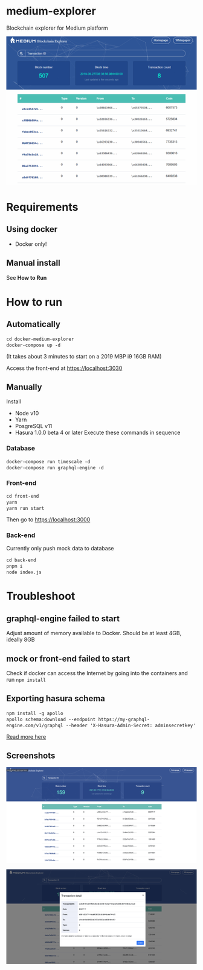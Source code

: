 # medium-explorer
Blockchain explorer for Medium platform

[![Preview](docs/demo.gif)](docs/demo.gif)

# Requirements

## Using docker
- Docker only!

## Manual install
See **How to Run**

# How to run
## Automatically

```
cd docker-medium-explorer
docker-compose up -d
```

(It takes about 3 minutes to start on a 2019 MBP i9 16GB RAM)

Access the front-end at [https://localhost:3030](https://localhost:3030)

## Manually
Install
- Node v10
- Yarn
- PosgreSQL v11
- Hasura 1.0.0 beta 4 or later
Execute these commands in sequence

### Database
```
docker-compose run timescale -d
docker-compose run graphql-engine -d
```

### Front-end

```
cd front-end
yarn
yarn run start
```

Then go to [https://localhost:3000](https://localhost:3000)

### Back-end
Currently only push mock data to database

```
cd back-end
pnpm i
node index.js
```

# Troubleshoot

## graphql-engine failed to start
Adjust amount of memory available to Docker. Should be at least 4GB, ideally 8GB

## mock or front-end failed to start
Check if docker can access the Internet by going into the containers and run `npm install`

## Exporting hasura schema

```
npm install -g apollo
apollo schema:download --endpoint https://my-graphql-engine.com/v1/graphql --header 'X-Hasura-Admin-Secret: adminsecretkey'
```

[Read more here](https://docs.hasura.io/1.0/graphql/manual/schema/export-graphql-schema.html)

## Screenshots

![](docs/screen1.png)

![](docs/screen2.png)
